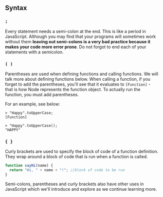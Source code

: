 ## Syntax

### `;`

Every statement needs a semi-colon at the end. This is like a period in JavaScript. Although you may find that your programs will sometimes work without
them **leaving out semi-colons is a very bad practice because it makes your code
more error prone**. Do not forgot to end each of your statements with a semicolon.

### `( )`

Parentheses are used when defining functions and calling functions. We will talk
more about defining functions below. When calling a function, if you forget to add the parentheses, you'll see that it evaluates to `[Function]` - that is how Node represents the function object. To actually run the function, you must add parentheses.

For an example, see below:

```
> "Happy".toUpperCase;
[Function]

> "Happy".toUpperCase();
"HAPPY"
```

### `{ }`

Curly brackets are used to specify the block of code of a function definition. They wrap around a block of code that is run when a function is called.

```javascript
function sayHi(name) {
  return "Hi, " + name + "!"; //block of code to be run
}
```

Semi-colons, parentheses and curly brackets also have other uses in JavaScript which we'll introduce and explore as we continue learning more.
